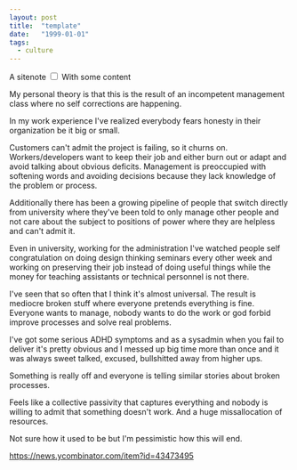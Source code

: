```yaml
---
layout: post
title:  "template"
date:   "1999-01-01"
tags:
  - culture
---
```


A sitenote
<label for="sn-message_queue_system" class="margin-toggle sidenote-number"></label><input type="checkbox"
id="sn-message_queue_system" class="margin-toggle"/><span class="sidenote">
With some content</span>

My personal theory is that this is the result of an incompetent management class where no self
corrections are happening.

In my work experience I've realized everybody fears honesty in their organization be it big or
small.

Customers can't admit the project is failing, so it churns on. Workers/developers want to keep their
job and either burn out or adapt and avoid talking about obvious deficits. Management is preoccupied
with softening words and avoiding decisions because they lack knowledge of the problem or process.

Additionally there has been a growing pipeline of people that switch directly from university where
they've been told to only manage other people and not care about the subject to positions of power
where they are helpless and can't admit it.

Even in university, working for the administration I've watched people self congratulation on doing
design thinking seminars every other week and working on preserving their job instead of doing
useful things while the money for teaching assistants or technical personnel is not there.

I've seen that so often that I think it's almost universal. The result is mediocre broken stuff
where everyone pretends everything is fine. Everyone wants to manage, nobody wants to do the work or
god forbid improve processes and solve real problems.

I've got some serious ADHD symptoms and as a sysadmin when you fail to deliver it's pretty obvious
and I messed up big time more than once and it was always sweet talked, excused, bullshitted away
from higher ups.

Something is really off and everyone is telling similar stories about broken processes.

Feels like a collective passivity that captures everything and nobody is willing to admit that
something doesn't work. And a huge missallocation of resources.

Not sure how it used to be but I'm pessimistic how this will end.

https://news.ycombinator.com/item?id=43473495
